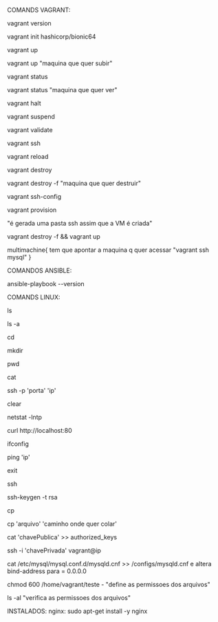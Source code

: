 COMANDS VAGRANT:

vagrant version

vagrant init hashicorp/bionic64

vagrant up

vagrant up "maquina que quer subir"

vagrant status

vagrant status "maquina que quer ver"

vagrant halt

vagrant suspend

vagrant validate

vagrant ssh

vagrant reload

vagrant destroy

vagrant destroy -f "maquina que quer destruir"

vagrant ssh-config

vagrant provision

"é gerada uma pasta ssh assim que a VM é criada"

vagrant destroy -f && vagrant up

multimachine{
tem que apontar a maquina q quer acessar "vagrant ssh mysql"
}

COMANDOS ANSIBLE:

ansible-playbook --version

COMANDS LINUX:

ls

ls -a

cd

mkdir

pwd

cat

ssh -p 'porta' 'ip'

clear

netstat -lntp

curl http://localhost:80

ifconfig

ping 'ip'

exit

ssh

ssh-keygen -t rsa

cp

cp 'arquivo' 'caminho onde quer colar'

cat 'chavePublica' >> authorized_keys

ssh -i 'chavePrivada' vagrant@ip

<!-- joga o arquivo do mysql pro nosso SO -->

cat /etc/mysql/mysql.conf.d/mysqld.cnf >> /configs/mysqld.cnf
e altera bind-address para = 0.0.0.0

chmod 600 /home/vagrant/teste - "define as permissoes dos arquivos"

ls -al "verifica as permissoes dos arquivos"

INSTALADOS:
nginx: sudo apt-get install -y nginx
